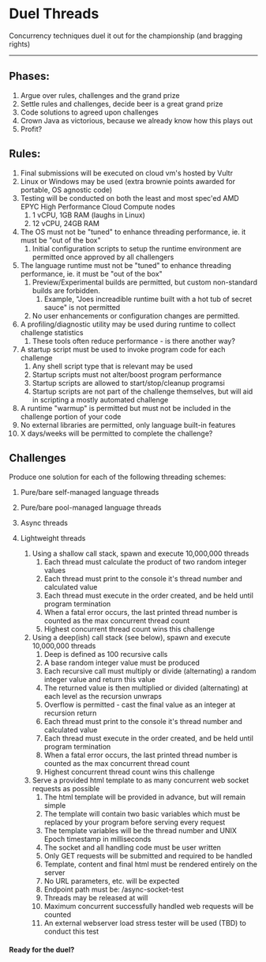 # Duel Threads

Concurrency techniques duel it out for the championship (and bragging rights)

--------------------------------------------------------------------------------------------

## Phases:

1) Argue over rules, challenges and the grand prize
2) Settle rules and challenges, decide beer is a great grand prize
3) Code solutions to agreed upon challenges
4) Crown Java as victorious, because we already know how this plays out
5) Profit?

## Rules:

1) Final submissions will be executed on cloud vm's hosted by Vultr
2) Linux or Windows may be used (extra brownie points awarded for portable, OS agnostic code)
3) Testing will be conducted on both the least and most spec'ed AMD EPYC High Performance Cloud Compute nodes
    1) 1 vCPU, 1GB RAM (laughs in Linux)
    2) 12 vCPU, 24GB RAM
4) The OS must not be "tuned" to enhance threading performance, ie. it must be "out of the box"
    1) Initial configuration scripts to setup the runtime environment are permitted once approved by all challengers
5) The language runtime must not be "tuned" to enhance threading performance, ie. it must be "out of the box"
    1) Preview/Experimental builds are permitted, but custom non-standard builds are forbidden.
        1) Example, "Joes increadible runtime built with a hot tub of secret sauce" is not permitted
    3) No user enhancements or configuration changes are permitted.
6) A profiling/diagnostic utility may be used during runtime to collect challenge statistics
    1) These tools often reduce performance - is there another way?
7) A startup script must be used to invoke program code for each challenge
    1) Any shell script type that is relevant may be used
    2) Startup scripts must not alter/boost program performance
    3) Startup scripts are allowed to start/stop/cleanup programsi
    4) Startup scripts are not part of the challenge themselves, but will aid in scripting a mostly automated challenge
8) A runtime "warmup" is permitted but must not be included in the challenge portion of your code
9) No external libraries are permitted, only language built-in features
10) X days/weeks will be permitted to complete the challenge?

## Challenges

Produce one solution for each of the following threading schemes:

1) Pure/bare self-managed language threads
2) Pure/bare pool-managed language threads
3) Async threads
4) Lightweight threads

    1) Using a shallow call stack, spawn and execute 10,000,000 threads
        1) Each thread must calculate the product of two random integer values
        2) Each thread must print to the console it's thread number and calculated value
        3) Each thread must execute in the order created, and be held until program termination
        4) When a fatal error occurs, the last printed thread number is counted as the max concurrent thread count
        5) Highest concurrent thread count wins this challenge
    2) Using a deep(ish) call stack (see below), spawn and execute 10,000,000 threads
        1) Deep is defined as 100 recursive calls
        2) A base random integer value must be produced
        3) Each recursive call must multiply or divide (alternating) a random integer value and return this value
        4) The returned value is then multiplied or divided (alternating) at each level as the recursion unwraps
        5) Overflow is permitted - cast the final value as an integer at recursion return
        6) Each thread must print to the console it's thread number and calculated value
        7) Each thread must execute in the order created, and be held until program termination
        8) When a fatal error occurs, the last printed thread number is counted as the max concurrent thread count
        9) Highest concurrent thread count wins this challenge
    3) Serve a provided html template to as many concurrent web socket requests as possible
        1) The html template will be provided in advance, but will remain simple
        2) The template will contain two basic variables which must be replaced by your program before serving every request
        3) The template variables will be the thread number and UNIX Epoch timestamp in milliseconds
        4) The socket and all handling code must be user written
        5) Only GET requests will be submitted and required to be handled
        6) Template, content and final html must be rendered entirely on the server
        7) No URL parameters, etc. will be expected
        8) Endpoint path must be: /async-socket-test
        9) Threads may be released at will
        10) Maximum concurrent successfully handled web requests will be counted
        11) An external webserver load stress tester will be used (TBD) to conduct this test

#### Ready for the duel?
